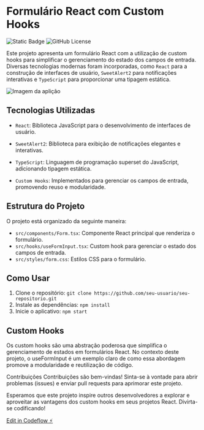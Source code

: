 # Formulário React com Custom Hooks
![Static Badge](https://img.shields.io/badge/thercistenes-custom_hooks-purple)
![GitHub License](https://img.shields.io/github/license/thercistenesPereira/first-exercise-custom-hooks-react)

Este projeto apresenta um formulário React com a utilização de custom hooks para simplificar o gerenciamento do estado dos campos de entrada. Diversas tecnologias modernas foram incorporadas, como `React` para a construção de interfaces de usuário, `SweetAlert2` para notificações interativas e `TypeScript` para proporcionar uma tipagem estática.

![Imagem da aplição](https://media.licdn.com/dms/image/D4E22AQHBaKL67oeIHA/feedshare-shrink_800/0/1700237970342?e=1703116800&v=beta&t=A7-3zA7AOy8_a4Wz81S78KyySIPkmdLJg6HAJONsKos)

## Tecnologias Utilizadas
- `React`: Biblioteca JavaScript para o desenvolvimento de interfaces de usuário.

- `SweetAlert2`: Biblioteca para exibição de notificações elegantes e interativas.

- `TypeScript`: Linguagem de programação superset do JavaScript, adicionando tipagem estática.

- `Custom Hooks`: Implementados para gerenciar os campos de entrada, promovendo reuso e modularidade.

## Estrutura do Projeto

O projeto está organizado da seguinte maneira:

- `src/components/Form.tsx`: Componente React principal que renderiza o formulário.
- `src/hooks/useFormInput.tsx`: Custom hook para gerenciar o estado dos campos de entrada.
- `src/styles/form.css`: Estilos CSS para o formulário.

## Como Usar
1. Clone o repositório: `git clone https://github.com/seu-usuario/seu-repositorio.git`
2. Instale as dependências: `npm install`
3. Inicie o aplicativo: `npm start`

## Custom Hooks
Os custom hooks são uma abstração poderosa que simplifica o gerenciamento de estados em formulários React. No contexto deste projeto, o useFormInput é um exemplo claro de como essa abordagem promove a modularidade e reutilização de código.

Contribuições
Contribuições são bem-vindas! Sinta-se à vontade para abrir problemas (issues) e enviar pull requests para aprimorar este projeto.

Esperamos que este projeto inspire outros desenvolvedores a explorar e aproveitar as vantagens dos custom hooks em seus projetos React. Divirta-se codificando!


[Edit in Codeflow ⚡️](https://stackblitz.com/~/github.com/thercistenesPereira/first-exercise-custom-hooks-react)
